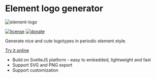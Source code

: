 # Element logo generator

![element-logo](https://user-images.githubusercontent.com/6597086/73524265-bc418a00-4447-11ea-9af9-7326654c7e74.png)

[![license](https://img.shields.io/github/license/reddec/element-logo-generator.svg)](https://github.com/reddec/element-logo-generator)
[![donate](https://img.shields.io/badge/help_by️-donate❤-ff69b4)](http://reddec.net/about/#donate)


Generate nice and cute logotypes in periodic element style. 

[Try it online](https://reddec.net/demo/element-logo-generator/public/)

* Build on SvelteJS platform - easy to embedded, lightweight and fast
* Support SVG and PNG export
* Support customization 